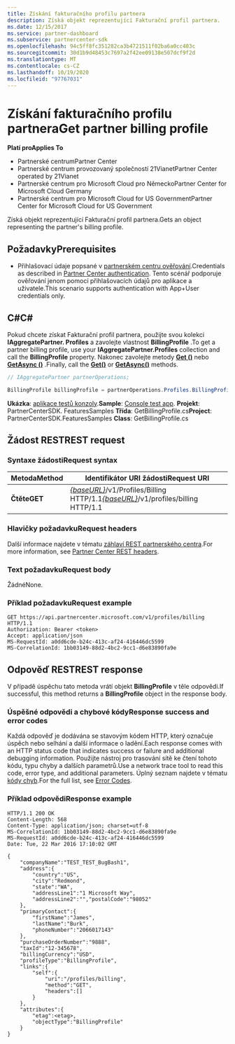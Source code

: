```yaml
---
title: Získání fakturačního profilu partnera
description: Získá objekt reprezentující Fakturační profil partnera.
ms.date: 12/15/2017
ms.service: partner-dashboard
ms.subservice: partnercenter-sdk
ms.openlocfilehash: 94c5ff8fc351282ca3b4721511f02ba6a0cc403c
ms.sourcegitcommit: 30d1b9d48453c7697a2f42ee09138e507dcf9f2d
ms.translationtype: MT
ms.contentlocale: cs-CZ
ms.lasthandoff: 10/19/2020
ms.locfileid: "97767031"
---
```

# <a name="get-partner-billing-profile"></a><span data-ttu-id="cc8c6-103">Získání fakturačního profilu partnera</span><span class="sxs-lookup"><span data-stu-id="cc8c6-103">Get partner billing profile</span></span>

<span data-ttu-id="cc8c6-104">**Platí pro**</span><span class="sxs-lookup"><span data-stu-id="cc8c6-104">**Applies To**</span></span>

- <span data-ttu-id="cc8c6-105">Partnerské centrum</span><span class="sxs-lookup"><span data-stu-id="cc8c6-105">Partner Center</span></span>
- <span data-ttu-id="cc8c6-106">Partnerské centrum provozovaný společností 21Vianet</span><span class="sxs-lookup"><span data-stu-id="cc8c6-106">Partner Center operated by 21Vianet</span></span>
- <span data-ttu-id="cc8c6-107">Partnerské centrum pro Microsoft Cloud pro Německo</span><span class="sxs-lookup"><span data-stu-id="cc8c6-107">Partner Center for Microsoft Cloud Germany</span></span>
- <span data-ttu-id="cc8c6-108">Partnerské centrum pro Microsoft Cloud for US Government</span><span class="sxs-lookup"><span data-stu-id="cc8c6-108">Partner Center for Microsoft Cloud for US Government</span></span>

<span data-ttu-id="cc8c6-109">Získá objekt reprezentující Fakturační profil partnera.</span><span class="sxs-lookup"><span data-stu-id="cc8c6-109">Gets an object representing the partner's billing profile.</span></span>

## <a name="prerequisites"></a><span data-ttu-id="cc8c6-110">Požadavky</span><span class="sxs-lookup"><span data-stu-id="cc8c6-110">Prerequisites</span></span>

- <span data-ttu-id="cc8c6-111">Přihlašovací údaje popsané v [partnerském centru ověřování](partner-center-authentication.md).</span><span class="sxs-lookup"><span data-stu-id="cc8c6-111">Credentials as described in [Partner Center authentication](partner-center-authentication.md).</span></span> <span data-ttu-id="cc8c6-112">Tento scénář podporuje ověřování jenom pomocí přihlašovacích údajů pro aplikace a uživatele.</span><span class="sxs-lookup"><span data-stu-id="cc8c6-112">This scenario supports authentication with App+User credentials only.</span></span>

## <a name="c"></a><span data-ttu-id="cc8c6-113">C\#</span><span class="sxs-lookup"><span data-stu-id="cc8c6-113">C\#</span></span>

<span data-ttu-id="cc8c6-114">Pokud chcete získat Fakturační profil partnera, použijte svou kolekci **IAggregatePartner. Profiles** a zavolejte vlastnost **BillingProfile** .</span><span class="sxs-lookup"><span data-stu-id="cc8c6-114">To get a partner billing profile, use your **IAggregatePartner.Profiles** collection and call the **BillingProfile** property.</span></span> <span data-ttu-id="cc8c6-115">Nakonec zavolejte metody [**Get ()**](/dotnet/api/microsoft.store.partnercenter.profiles.ibillingprofile.get) nebo [**GetAsync ()**](/dotnet/api/microsoft.store.partnercenter.profiles.ibillingprofile.getasync) .</span><span class="sxs-lookup"><span data-stu-id="cc8c6-115">Finally, call the [**Get()**](/dotnet/api/microsoft.store.partnercenter.profiles.ibillingprofile.get) or [**GetAsync()**](/dotnet/api/microsoft.store.partnercenter.profiles.ibillingprofile.getasync) methods.</span></span>

``` csharp
// IAggregatePartner partnerOperations;

BillingProfile billingProfile = partnerOperations.Profiles.BillingProfile.Get();
```

<span data-ttu-id="cc8c6-116">**Ukázka**: [aplikace testů konzoly](console-test-app.md).</span><span class="sxs-lookup"><span data-stu-id="cc8c6-116">**Sample**: [Console test app](console-test-app.md).</span></span> <span data-ttu-id="cc8c6-117">**Projekt**: PartnerCenterSDK. FeaturesSamples **Třída**: GetBillingProfile.cs</span><span class="sxs-lookup"><span data-stu-id="cc8c6-117">**Project**: PartnerCenterSDK.FeaturesSamples **Class**: GetBillingProfile.cs</span></span>

## <a name="rest-request"></a><span data-ttu-id="cc8c6-118">Žádost REST</span><span class="sxs-lookup"><span data-stu-id="cc8c6-118">REST request</span></span>

### <a name="request-syntax"></a><span data-ttu-id="cc8c6-119">Syntaxe žádosti</span><span class="sxs-lookup"><span data-stu-id="cc8c6-119">Request syntax</span></span>

| <span data-ttu-id="cc8c6-120">Metoda</span><span class="sxs-lookup"><span data-stu-id="cc8c6-120">Method</span></span>  | <span data-ttu-id="cc8c6-121">Identifikátor URI žádosti</span><span class="sxs-lookup"><span data-stu-id="cc8c6-121">Request URI</span></span>                                                              |
|---------|--------------------------------------------------------------------------|
| <span data-ttu-id="cc8c6-122">**Čtěte**</span><span class="sxs-lookup"><span data-stu-id="cc8c6-122">**GET**</span></span> | <span data-ttu-id="cc8c6-123">[*{baseURL}*](partner-center-rest-urls.md)/v1/Profiles/Billing HTTP/1.1</span><span class="sxs-lookup"><span data-stu-id="cc8c6-123">[*{baseURL}*](partner-center-rest-urls.md)/v1/profiles/billing HTTP/1.1</span></span> |

### <a name="request-headers"></a><span data-ttu-id="cc8c6-124">Hlavičky požadavku</span><span class="sxs-lookup"><span data-stu-id="cc8c6-124">Request headers</span></span>

<span data-ttu-id="cc8c6-125">Další informace najdete v tématu [záhlaví REST partnerského centra](headers.md).</span><span class="sxs-lookup"><span data-stu-id="cc8c6-125">For more information, see [Partner Center REST headers](headers.md).</span></span>

### <a name="request-body"></a><span data-ttu-id="cc8c6-126">Text požadavku</span><span class="sxs-lookup"><span data-stu-id="cc8c6-126">Request body</span></span>

<span data-ttu-id="cc8c6-127">Žádné</span><span class="sxs-lookup"><span data-stu-id="cc8c6-127">None.</span></span>

### <a name="request-example"></a><span data-ttu-id="cc8c6-128">Příklad požadavku</span><span class="sxs-lookup"><span data-stu-id="cc8c6-128">Request example</span></span>

```http
GET https://api.partnercenter.microsoft.com/v1/profiles/billing HTTP/1.1
Authorization: Bearer <token>
Accept: application/json
MS-RequestId: a0dd6cde-b24c-413c-af24-416446dc5599
MS-CorrelationId: 1bb03149-88d2-4bc2-9cc1-d6e83890fa9e
```

## <a name="rest-response"></a><span data-ttu-id="cc8c6-129">Odpověď REST</span><span class="sxs-lookup"><span data-stu-id="cc8c6-129">REST response</span></span>

<span data-ttu-id="cc8c6-130">V případě úspěchu tato metoda vrátí objekt **BillingProfile** v těle odpovědi.</span><span class="sxs-lookup"><span data-stu-id="cc8c6-130">If successful, this method returns a **BillingProfile** object in the response body.</span></span>

### <a name="response-success-and-error-codes"></a><span data-ttu-id="cc8c6-131">Úspěšné odpovědi a chybové kódy</span><span class="sxs-lookup"><span data-stu-id="cc8c6-131">Response success and error codes</span></span>

<span data-ttu-id="cc8c6-132">Každá odpověď je dodávána se stavovým kódem HTTP, který označuje úspěch nebo selhání a další informace o ladění.</span><span class="sxs-lookup"><span data-stu-id="cc8c6-132">Each response comes with an HTTP status code that indicates success or failure and additional debugging information.</span></span> <span data-ttu-id="cc8c6-133">Použijte nástroj pro trasování sítě ke čtení tohoto kódu, typu chyby a dalších parametrů.</span><span class="sxs-lookup"><span data-stu-id="cc8c6-133">Use a network trace tool to read this code, error type, and additional parameters.</span></span> <span data-ttu-id="cc8c6-134">Úplný seznam najdete v tématu [kódy chyb](error-codes.md).</span><span class="sxs-lookup"><span data-stu-id="cc8c6-134">For the full list, see [Error Codes](error-codes.md).</span></span>

### <a name="response-example"></a><span data-ttu-id="cc8c6-135">Příklad odpovědi</span><span class="sxs-lookup"><span data-stu-id="cc8c6-135">Response example</span></span>

```http
HTTP/1.1 200 OK
Content-Length: 568
Content-Type: application/json; charset=utf-8
MS-CorrelationId: 1bb03149-88d2-4bc2-9cc1-d6e83890fa9e
MS-RequestId: a0dd6cde-b24c-413c-af24-416446dc5599
Date: Tue, 22 Mar 2016 17:10:02 GMT

{
    "companyName":"TEST_TEST_BugBash1",
    "address":{
        "country":"US",
        "city":"Redmond",
        "state":"WA",
        "addressLine1":"1 Microsoft Way",
        "addressLine2":"","postalCode":"98052"
    },
    "primaryContact":{
        "firstName":"James",
        "lastName":"Burk",
        "phoneNumber":"2066017143"
    },
    "purchaseOrderNumber":"9888",
    "taxId":"12-345678",
    "billingCurrency":"USD",
    "profileType":"BillingProfile",
    "links":{
        "self":{
            "uri":"/profiles/billing",
            "method":"GET",
            "headers":[]
        }
    },
    "attributes":{
        "etag":<etag>,
        "objectType":"BillingProfile"
    }
}
```
